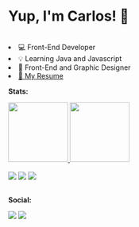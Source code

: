 <h1>Yup, I'm Carlos! 🦊</h1>
<br/>
<li>💻 Front-End Developer
<li>💡 Learning Java and Javascript
<li>🎨 Front-End and Graphic Designer
<li><a href="https://carloscdf.github.io/resume" target="_blank">📄 My Resume<a/>
  <br/>
  
  **Stats:**

<div align="justify">
  <a href="https://github.com/carloscdf" target="_blank">
<img height="120em" src="https://github-readme-stats.vercel.app/api?username=carloscdf&hide=contribs,prs&show_icons=true&theme=nord"/>
<img height="120em" src="https://github-readme-stats.vercel.app/api/top-langs/?username=carloscdf&layout=compact&theme=nord"/></a>
</div>
  
  <br/>
  
  <div display="flex">
<a href="https://github.com/carloscdf"><img src="https://img.shields.io/badge/HTML5-E34F26?style=for-the-badge&logo=html5&logoColor=white"/></a>
<a href="https://github.com/carloscdf"><img src="https://img.shields.io/badge/CSS3-1572B6?style=for-the-badge&logo=css3&logoColor=white"/></a>
 <a href="https://github.com/carloscdf"><img src="https://img.shields.io/badge/JavaScript-323330?style=for-the-badge&logo=javascript&logoColor=F7DF1E"/></a>
</div>

  
  ##
  
<div align="justify">
  
  **Social:**
  
<a href="mailto:henrique.duplex@hotmail.com"><img src="https://img.shields.io/badge/Microsoft_Outlook-0078D4?style=for-the-badge&logo=microsoft-outlook&logoColor=white"/></a>
<a href="https://www.instagram.com/byswitzer/"><img src="https://img.shields.io/badge/Instagram-E4405F?style=for-the-badge&logo=instagram&logoColor=white"/></a>
</div>




